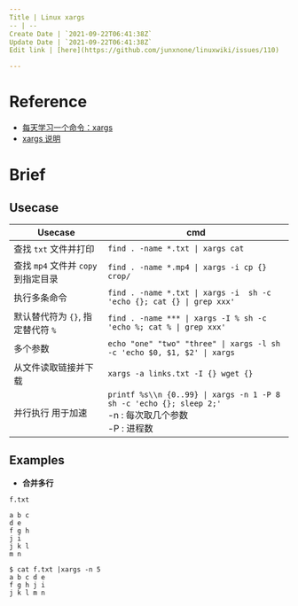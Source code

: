 ```yaml
---
Title | Linux xargs 
-- | --
Create Date | `2021-09-22T06:41:38Z`
Update Date | `2021-09-22T06:41:38Z`
Edit link | [here](https://github.com/junxnone/linuxwiki/issues/110)

---
```

# Reference
- [每天学习一个命令：xargs ](https://einverne.github.io/post/2019/06/xargs)
- [xargs 说明](https://wangchujiang.com/linux-command/c/xargs.html)

# Brief

## Usecase

Usecase | cmd
-- | --
查找 `txt` 文件并打印 | `find . -name *.txt \| xargs cat `
查找 `mp4` 文件并 `copy` 到指定目录 | `find . -name *.mp4 \| xargs -i cp {} crop/`
执行多条命令 | `find . -name *.txt \| xargs -i  sh -c 'echo {}; cat {} \| grep xxx'`
默认替代符为 `{}`, 指定替代符 `%` | `find . -name *** \| xargs -I % sh -c 'echo %; cat % \| grep xxx'`
多个参数 | `echo "one" "two" "three" \| xargs -l sh -c 'echo $0, $1, $2' \| xargs`
从文件读取链接并下载 | `xargs -a links.txt -I {} wget {}`
并行执行 用于加速 | `printf %s\\n {0..99} \| xargs -n 1 -P 8  sh -c 'echo {}; sleep 2;'` <br> -n : 每次取几个参数<br> -P : 进程数

## Examples

-  **合并多行**

`f.txt`

```
a b c 
d e
f g h 
j i 
j k l
m n
```
```
$ cat f.txt |xargs -n 5
a b c d e
f g h j i
j k l m n
```


